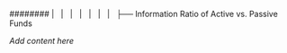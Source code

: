 ######## |   |   |   |   |   |   |   ├── Information Ratio of Active vs. Passive Funds

*Add content here*